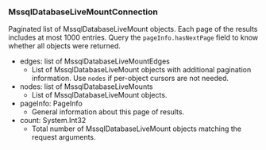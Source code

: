 ### MssqlDatabaseLiveMountConnection
Paginated list of MssqlDatabaseLiveMount objects. Each page of the results includes at most 1000 entries. Query the `pageInfo.hasNextPage` field to know whether all objects were returned.

- edges: list of MssqlDatabaseLiveMountEdges
  - List of MssqlDatabaseLiveMount objects with additional pagination information. Use `nodes` if per-object cursors are not needed.
- nodes: list of MssqlDatabaseLiveMounts
  - List of MssqlDatabaseLiveMount objects.
- pageInfo: PageInfo
  - General information about this page of results.
- count: System.Int32
  - Total number of MssqlDatabaseLiveMount objects matching the request arguments.
